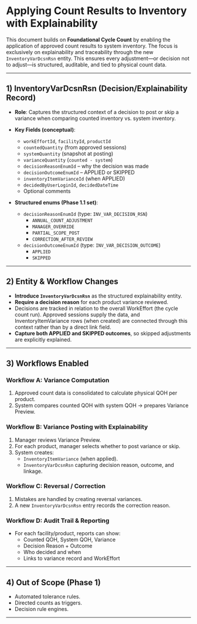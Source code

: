 # Applying Count Results to Inventory with Explainability

This document builds on **Foundational Cycle Count** by enabling the application of approved count results to system inventory. The focus is exclusively on explainability and traceability through the new `InventoryVarDcsnRsn` entity. This ensures every adjustment—or decision not to adjust—is structured, auditable, and tied to physical count data.

---

## 1) InventoryVarDcsnRsn (Decision/Explainability Record)

- **Role**: Captures the structured context of a decision to post or skip a variance when comparing counted inventory vs. system inventory.
- **Key Fields (conceptual)**:
  - `workEffortId`, `facilityId`, `productId`
  - `countedQuantity` (from approved sessions)
  - `systemQuantity` (snapshot at posting)
  - `varianceQuantity` (`counted - system`)
  - `decisionReasonEnumId` – why the decision was made
  - `decisionOutcomeEnumId` – APPLIED or SKIPPED
  - `inventoryItemVarianceId` (when APPLIED)
  - `decidedByUserLoginId`, `decidedDateTime`
  - Optional comments

- **Structured enums (Phase 1.1 set)**:
  - `decisionReasonEnumId` (type: `INV_VAR_DECISION_RSN`)
    - `ANNUAL_COUNT_ADJUSTMENT`
    - `MANAGER_OVERRIDE`
    - `PARTIAL_SCOPE_POST`
    - `CORRECTION_AFTER_REVIEW`
  - `decisionOutcomeEnumId` (type: `INV_VAR_DECISION_OUTCOME`)
    - `APPLIED`
    - `SKIPPED`

---

## 2) Entity & Workflow Changes

- **Introduce `InventoryVarDcsnRsn`** as the structured explainability entity.
- **Require a decision reason** for each product variance reviewed.
- Decisions are tracked in relation to the overall WorkEffort (the cycle count run). Approved sessions supply the data, and InventoryItemVariance rows (when created) are connected through this context rather than by a direct link field.
- **Capture both APPLIED and SKIPPED outcomes**, so skipped adjustments are explicitly explained.

---

## 3) Workflows Enabled

### Workflow A: Variance Computation
1. Approved count data is consolidated to calculate physical QOH per product.
2. System compares counted QOH with system QOH → prepares Variance Preview.

### Workflow B: Variance Posting with Explainability
1. Manager reviews Variance Preview.
2. For each product, manager selects whether to post variance or skip.
3. System creates:
   - `InventoryItemVariance` (when applied).
   - `InventoryVarDcsnRsn` capturing decision reason, outcome, and linkage.

### Workflow C: Reversal / Correction
1. Mistakes are handled by creating reversal variances.
2. A new `InventoryVarDcsnRsn` entry records the correction reason.

### Workflow D: Audit Trail & Reporting
- For each facility/product, reports can show:
  - Counted QOH, System QOH, Variance
  - Decision Reason + Outcome
  - Who decided and when
  - Links to variance record and WorkEffort

---

## 4) Out of Scope (Phase 1)
- Automated tolerance rules.
- Directed counts as triggers.
- Decision rule engines.

---
